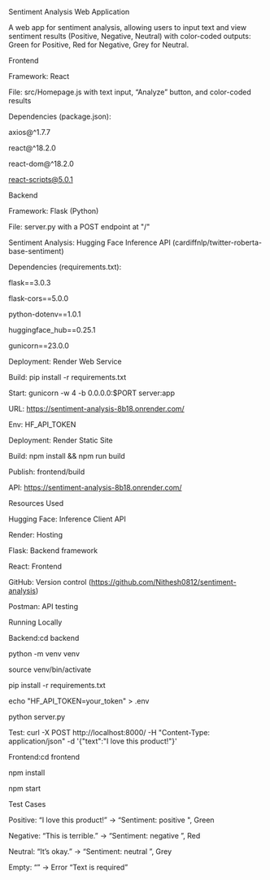 Sentiment Analysis Web Application

A web app for sentiment analysis, allowing users to input text and view sentiment results (Positive, Negative, Neutral) with color-coded outputs: Green for Positive, Red for Negative, Grey for Neutral.

Frontend

Framework: React

File: src/Homepage.js with text input, “Analyze” button, and color-coded results

Dependencies (package.json):

axios@^1.7.7

react@^18.2.0

react-dom@^18.2.0

react-scripts@5.0.1

Backend

Framework: Flask (Python)

File: server.py with a POST endpoint at "/"

Sentiment Analysis: Hugging Face Inference API (cardiffnlp/twitter-roberta-base-sentiment)

Dependencies (requirements.txt):

flask==3.0.3

flask-cors==5.0.0

python-dotenv==1.0.1

huggingface_hub==0.25.1

gunicorn==23.0.0


Deployment: Render Web Service

Build: pip install -r requirements.txt

Start: gunicorn -w 4 -b 0.0.0.0:$PORT server:app

URL: https://sentiment-analysis-8b18.onrender.com/

Env: HF_API_TOKEN


Deployment: Render Static Site

Build: npm install && npm run build

Publish: frontend/build

API: https://sentiment-analysis-8b18.onrender.com/



Resources Used

Hugging Face: Inference Client API

Render: Hosting

Flask: Backend framework

React: Frontend

GitHub: Version control (https://github.com/Nithesh0812/sentiment-analysis)

Postman: API testing

Running Locally

Backend:cd backend

python -m venv venv

source venv/bin/activate

pip install -r requirements.txt

echo "HF_API_TOKEN=your_token" > .env

python server.py

Test: curl -X POST http://localhost:8000/ -H "Content-Type: application/json" -d '{"text":"I love this product!"}'

Frontend:cd frontend

npm install

npm start


Test Cases

Positive: “I love this product!” → “Sentiment: positive ", Green

Negative: “This is terrible.” → “Sentiment: negative ”, Red

Neutral: “It’s okay.” → “Sentiment: neutral ”, Grey

Empty: “” → Error “Text is required”
